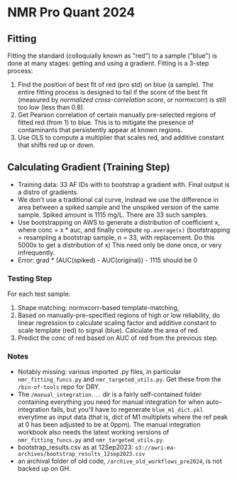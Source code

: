 # NMR Pro Quant 2024 


## Fitting

Fitting the standard (colloquially known as "red") to a sample ("blue") is done at many stages: getting and using a gradient. Fitting is a 3-step process:
1. Find the position of best fit of red (pro std) on blue (a sample). The entire fitting process is designed to fail if the score of the best fit (measured by *normalized cross-correlation score*, or normxcorr) is still too low (less than 0.8). 
2. Get Pearson correlation of certain manually pre-selected regions of fitted red (from 1) to blue. This is to mitigate the presence of contaminants that persistently appear at known regions. 
3. Use OLS to compute a multiplier that scales red, and additive constant that shifts red up or down.

## Calculating Gradient (Training Step)

* Training data: 33 AF IDs with to bootstrap a gradient with. Final output is a distro of gradients. 
* We don't use a traditional cal curve, instead we use the difference in area between a spiked sample and the unspiked version of the same sample. Spiked amount is 1115 mg/L. There are 33 such samples. 
* Use bootstrapping on AWS to generate a distribution of coefficient x, where conc = x * auc, and finally compute `np.average(x)` (bootstrapping = resampling a bootstrap sample, n = 33, with replacement. Do this 5000x to get a distribution of x) This need only be done once, or very infrequently. 
* Error: grad * (AUC(spiked) - AUC(original)) - 1115 should be 0

### Testing Step

For each test sample:

1. Shape matching: normxcorr-based template-matching, 
2. Based on manually-pre-specified regions of high or low reliability, do linear regression to calculate scaling factor and additive constant to scale template (red) to signal (blue). Calculate the area of red. 
3. Predict the conc of red based on AUC of red from the previous step. 

### Notes

* Notably missing: various imported .py files, in particular `nmr_fitting_funcs.py` and `nmr_targeted_utils.py`. Get these from the `/bin-of-tools` repo for DRY.
* The `/manual_integration...` dir is a fairly self-contained folder containing everything you need for manual integration for when auto-integration fails, but you'll have to regenerate `blue_m1_dict.pkl` everytime as input data (that is, dict of M1 multiplets where the ref peak at 0 has been adjusted to be at 0ppm). The manual integration workbook also needs the latest working versions of `nmr_fitting_funcs.py` and `nmr_targeted_utils.py`. 
* bootstrap_results.csv as at 12Sep2023: `s3://awri-ma-archives/bootstrap_results_12sep2023.csv`
* an archival folder of old code, `/archive_old_workflows_pre2024`, is not backed up on GH. 